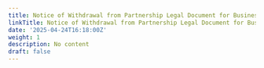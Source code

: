 ```yaml
---
title: Notice of Withdrawal from Partnership Legal Document for Business
linkTitle: Notice of Withdrawal from Partnership Legal Document for Business
date: '2025-04-24T16:18:00Z'
weight: 1
description: No content
draft: false
---
```



